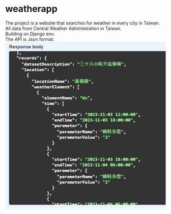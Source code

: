 # weatherapp
The project is a website that searches for weather in every city in Taiwan.<br>
All data from Central Weather Administration in Taiwan.<br>
Building on Django env.<br>
The API is Json format:<br> 
![image](https://github.com/peaceian/weatherapp/blob/main/static/%E6%B0%A3%E8%B1%A1%E7%BD%B2api.png)<br>

